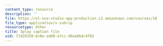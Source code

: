 ```yaml
---
content_type: resource
description: ''
file: https://ol-ocw-studio-app-production.s3.amazonaws.com/courses/18-06sc-linear-algebra-fall-2011/714283506c0eadd0a7ccd8aa6bdc4f82_qEBi0K5wfOs.srt
file_type: application/x-subrip
resourcetype: Other
title: 3play caption file
uid: 71428350-6c0e-add0-a7cc-d8aa6bdc4f82
---
```

